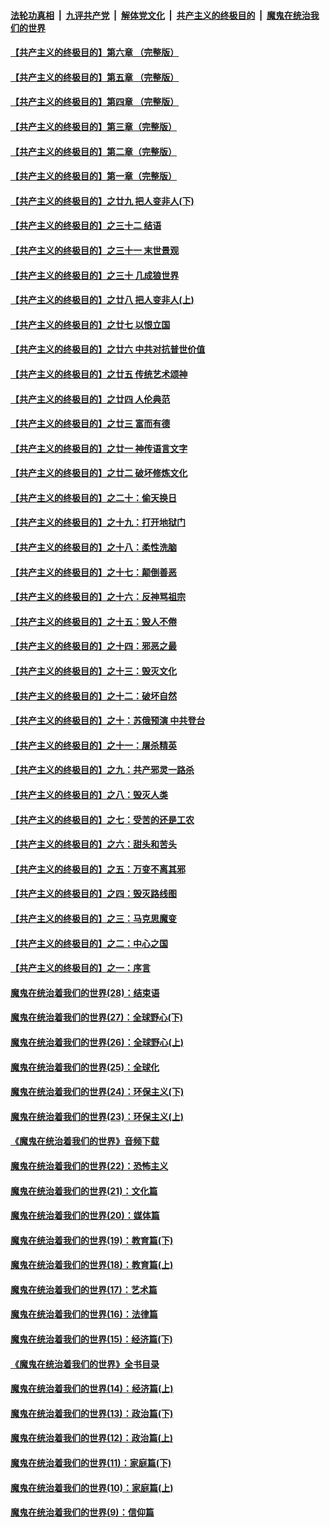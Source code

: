 

####  [法轮功真相](../../../../basic/blob/master/README.md?t=04090130) &nbsp;|&nbsp; [九评共产党](../../../../9ping.md/blob/master/README.md?t=04090130) &nbsp;|&nbsp; [解体党文化](../../../../jtdwh.md/blob/master/README.md?t=04090130)  &nbsp;|&nbsp; [共产主义的终极目的](../../../../gczydzjmd.md/blob/master/README.md?t=04090130) &nbsp;|&nbsp; [魔鬼在统治我们的世界](../../../../mgztzwmdsj.md/blob/master/README.md?t=04090130) 

#### [【共产主义的终极目的】第六章 （完整版）](../pages/nsc422/n11428913.md?t=04090130) 

#### [【共产主义的终极目的】第五章 （完整版）](../pages/nsc422/n11428912.md?t=04090130) 

#### [【共产主义的终极目的】第四章 （完整版）](../pages/nsc422/n11428907.md?t=04090130) 

#### [【共产主义的终极目的】第三章（完整版）](../pages/nsc422/n11428848.md?t=04090130) 

#### [【共产主义的终极目的】第二章（完整版）](../pages/nsc422/n11428831.md?t=04090130) 

#### [【共产主义的终极目的】第一章（完整版）](../pages/nsc422/n11417651.md?t=04090130) 

#### [【共产主义的终极目的】之廿九 把人变非人(下)](../pages/nsc422/n11344140.md?t=04090130) 

#### [【共产主义的终极目的】之三十二 结语](../pages/nsc422/n11360535.md?t=04090130) 

#### [【共产主义的终极目的】之三十一 末世景观](../pages/nsc422/n11351129.md?t=04090130) 

#### [【共产主义的终极目的】之三十 几成狼世界](../pages/nsc422/n11348280.md?t=04090130) 

#### [【共产主义的终极目的】之廿八 把人变非人(上)](../pages/nsc422/n11340492.md?t=04090130) 

#### [【共产主义的终极目的】之廿七 以恨立国](../pages/nsc422/n11336944.md?t=04090130) 

#### [【共产主义的终极目的】之廿六 中共对抗普世价值](../pages/nsc422/n11324785.md?t=04090130) 

#### [【共产主义的终极目的】之廿五 传统艺术颂神](../pages/nsc422/n11296396.md?t=04090130) 

#### [【共产主义的终极目的】之廿四 人伦典范](../pages/nsc422/n11296397.md?t=04090130) 

#### [【共产主义的终极目的】之廿三 富而有德](../pages/nsc422/n11283598.md?t=04090130) 

#### [【共产主义的终极目的】之廿一 神传语言文字](../pages/nsc422/n11263265.md?t=04090130) 

#### [【共产主义的终极目的】之廿二 破坏修炼文化](../pages/nsc422/n11245728.md?t=04090130) 

#### [【共产主义的终极目的】之二十：偷天换日](../pages/nsc422/n11238846.md?t=04090130) 

#### [【共产主义的终极目的】之十九：打开地狱门](../pages/nsc422/n11206376.md?t=04090130) 

#### [【共产主义的终极目的】之十八：柔性洗脑](../pages/nsc422/n11199994.md?t=04090130) 

#### [【共产主义的终极目的】之十七：颠倒善恶](../pages/nsc422/n11179782.md?t=04090130) 

#### [【共产主义的终极目的】之十六：反神骂祖宗](../pages/nsc422/n11166798.md?t=04090130) 

#### [【共产主义的终极目的】之十五：毁人不倦](../pages/nsc422/n11166792.md?t=04090130) 

#### [【共产主义的终极目的】之十四：邪恶之最](../pages/nsc422/n11150249.md?t=04090130) 

#### [【共产主义的终极目的】之十三：毁灭文化](../pages/nsc422/n11135227.md?t=04090130) 

#### [【共产主义的终极目的】之十二：破坏自然](../pages/nsc422/n11135214.md?t=04090130) 

#### [【共产主义的终极目的】之十：苏俄预演 中共登台](../pages/nsc422/n11118424.md?t=04090130) 

#### [【共产主义的终极目的】之十一：屠杀精英](../pages/nsc422/n11118442.md?t=04090130) 

#### [【共产主义的终极目的】之九：共产邪灵一路杀](../pages/nsc422/n11114139.md?t=04090130) 

#### [【共产主义的终极目的】之八：毁灭人类](../pages/nsc422/n11108503.md?t=04090130) 

#### [【共产主义的终极目的】之七：受苦的还是工农](../pages/nsc422/n11101809.md?t=04090130) 

#### [【共产主义的终极目的】之六：甜头和苦头](../pages/nsc422/n11096971.md?t=04090130) 

#### [【共产主义的终极目的】之五：万变不离其邪](../pages/nsc422/n11091285.md?t=04090130) 

#### [【共产主义的终极目的】之四：毁灭路线图](../pages/nsc422/n11086284.md?t=04090130) 

#### [【共产主义的终极目的】之三：马克思魔变](../pages/nsc422/n11061941.md?t=04090130) 

#### [【共产主义的终极目的】之二：中心之国](../pages/nsc422/n11047728.md?t=04090130) 

#### [【共产主义的终极目的】之一：序言](../pages/nsc422/n11086077.md?t=04090130) 

#### [魔鬼在统治着我们的世界(28)：结束语](../pages/nsc422/n10936246.md?t=04090130) 

#### [魔鬼在统治着我们的世界(27)：全球野心(下)](../pages/nsc422/n10928319.md?t=04090130) 

#### [魔鬼在统治着我们的世界(26)：全球野心(上)](../pages/nsc422/n10900318.md?t=04090130) 

#### [魔鬼在统治着我们的世界(25)：全球化](../pages/nsc422/n10788205.md?t=04090130) 

#### [魔鬼在统治着我们的世界(24)：环保主义(下)](../pages/nsc422/n10695307.md?t=04090130) 

#### [魔鬼在统治着我们的世界(23)：环保主义(上)](../pages/nsc422/n10688613.md?t=04090130) 

#### [《魔鬼在统治着我们的世界》音频下载](../pages/nsc422/n10635553.md?t=04090130) 

#### [魔鬼在统治着我们的世界(22)：恐怖主义](../pages/nsc422/n10614727.md?t=04090130) 

#### [魔鬼在统治着我们的世界(21)：文化篇](../pages/nsc422/n10597706.md?t=04090130) 

#### [魔鬼在统治着我们的世界(20)：媒体篇](../pages/nsc422/n10586579.md?t=04090130) 

#### [魔鬼在统治着我们的世界(19)：教育篇(下)](../pages/nsc422/n10564808.md?t=04090130) 

#### [魔鬼在统治着我们的世界(18)：教育篇(上)](../pages/nsc422/n10526970.md?t=04090130) 

#### [魔鬼在统治着我们的世界(17)：艺术篇](../pages/nsc422/n10499093.md?t=04090130) 

#### [魔鬼在统治着我们的世界(16)：法律篇](../pages/nsc422/n10485969.md?t=04090130) 

#### [魔鬼在统治着我们的世界(15)：经济篇(下)](../pages/nsc422/n10469975.md?t=04090130) 

#### [《魔鬼在统治着我们的世界》全书目录](../pages/nsc422/n10464261.md?t=04090130) 

#### [魔鬼在统治着我们的世界(14)：经济篇(上)](../pages/nsc422/n10457370.md?t=04090130) 

#### [魔鬼在统治着我们的世界(13)：政治篇(下)](../pages/nsc422/n10448270.md?t=04090130) 

#### [魔鬼在统治着我们的世界(12)：政治篇(上)](../pages/nsc422/n10444576.md?t=04090130) 

#### [魔鬼在统治着我们的世界(11)：家庭篇(下)](../pages/nsc422/n10440961.md?t=04090130) 

#### [魔鬼在统治着我们的世界(10)：家庭篇(上)](../pages/nsc422/n10435448.md?t=04090130) 

#### [魔鬼在统治着我们的世界(9)：信仰篇](../pages/nsc422/n10432159.md?t=04090130) 


